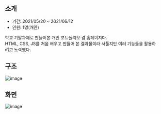 ## 소개

- 기간: 2021/05/20 ~ 2021/06/12
- 인원: 1명(개인)

학교 기말과제로 만들어본 개인 포트폴리오 겸 홈페이지다.    
HTML, CSS, JS를 처음 배우고 만들어 본 결과물이라 서툴지만 여러 기능들을 활용하려고 노력했다. 
<br>

## 구조

![image](https://user-images.githubusercontent.com/77223718/183377822-573d4623-34e3-47c6-869f-04b3e64eff6e.png)
<br>

## 화면

![image](https://user-images.githubusercontent.com/77223718/183378743-28e75f0d-ce60-4890-bdc1-f1644e7a82d7.png)
